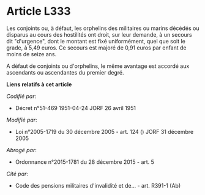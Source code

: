 # Article L333

Les conjoints ou, à défaut, les orphelins des militaires ou marins décédés ou disparus au cours des hostilités ont droit, sur
leur demande, à un secours dit "d'urgence", dont le montant est fixé uniformément, quel que soit le grade, à 5,49 euros. Ce
secours est majoré de 0,91 euros par enfant de moins de seize ans.

A défaut de conjoints ou d'orphelins, le même avantage est accordé aux ascendants ou ascendantes du premier degré.

**Liens relatifs à cet article**

_Codifié par_:

  - Décret n°51-469 1951-04-24 JORF 26 avril 1951

_Modifié par_:

  - Loi n°2005-1719 du 30 décembre 2005 - art. 124 () JORF 31 décembre 2005

_Abrogé par_:

  - Ordonnance n°2015-1781 du 28 décembre 2015 - art. 5

_Cité par_:

  - Code des pensions militaires d'invalidité et de... - art. R391-1 (Ab)
